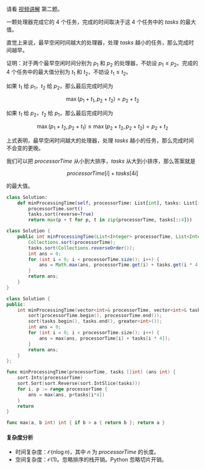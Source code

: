 请看 [视频讲解](https://www.bilibili.com/video/BV1e84y117R9/) 第二题。

一颗处理器完成它的 $4$ 个任务，完成的时间取决于这 $4$ 个任务中的 $\textit{tasks}$ 的最大值。

直觉上来说，最早空闲时间越大的处理器，处理 $\textit{tasks}$ 越小的任务，那么完成时间越早。

证明：对于两个最早空闲时间分别为 $p_1$ 和 $p_2$ 的处理器，不妨设 $p_1 \le p_2$。完成的 $4$ 个任务中的最大值分别为 $t_1$ 和 $t_2$，不妨设 $t_1 \le t_2$。

如果 $t_1$ 给 $p_1$，$t_2$ 给 $p_2$，那么最后完成时间为

$$
\max(p_1+t_1, p_2+t_2) = p_2+t_2
$$

如果 $t_1$ 给 $p_2$，$t_2$ 给 $p_1$，那么最后完成时间为

$$
\max(p_1+t_2, p_2+t_1) \le \max(p_2+t_2, p_2+t_2) = p_2+t_2
$$

上式表明，最早空闲时间越大的处理器，处理 $\textit{tasks}$ 越小的任务，那么完成时间不会变的更晚。

我们可以把 $\textit{processorTime}$ 从小到大排序，$\textit{tasks}$ 从大到小排序，那么答案就是

$$
\textit{processorTime}[i] + \textit{tasks}[4i]
$$

的最大值。

```py [sol-Python3]
class Solution:
    def minProcessingTime(self, processorTime: List[int], tasks: List[int]) -> int:
        processorTime.sort()
        tasks.sort(reverse=True)
        return max(p + t for p, t in zip(processorTime, tasks[::4]))
```

```java [sol-Java]
class Solution {
    public int minProcessingTime(List<Integer> processorTime, List<Integer> tasks) {
        Collections.sort(processorTime);
        tasks.sort(Collections.reverseOrder());
        int ans = 0;
        for (int i = 0; i < processorTime.size(); i++) {
            ans = Math.max(ans, processorTime.get(i) + tasks.get(i * 4));
        }
        return ans;
    }
}
```

```cpp [sol-C++]
class Solution {
public:
    int minProcessingTime(vector<int>& processorTime, vector<int>& tasks) {
        sort(processorTime.begin(), processorTime.end());
        sort(tasks.begin(), tasks.end(), greater<int>());
        int ans = 0;
        for (int i = 0; i < processorTime.size(); i++) {
            ans = max(ans, processorTime[i] + tasks[i * 4]);
        }
        return ans;
    }
};
```

```go [sol-Go]
func minProcessingTime(processorTime, tasks []int) (ans int) {
	sort.Ints(processorTime)
	sort.Sort(sort.Reverse(sort.IntSlice(tasks)))
	for i, p := range processorTime {
		ans = max(ans, p+tasks[i*4])
	}
	return
}

func max(a, b int) int { if b > a { return b }; return a }
```

#### 复杂度分析

- 时间复杂度：$\mathcal{O}(n\log n)$，其中 $n$ 为 $\textit{processorTime}$ 的长度。
- 空间复杂度：$\mathcal{O}(1)$。忽略排序的栈开销。Python 忽略切片开销。
